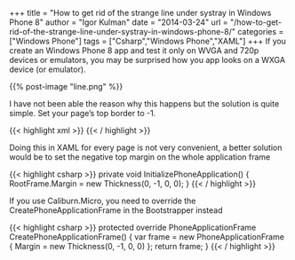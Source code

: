 +++
title = "How to get rid of the strange line under systray in Windows Phone 8"
author = "Igor Kulman"
date = "2014-03-24"
url = "/how-to-get-rid-of-the-strange-line-under-systray-in-windows-phone-8/"
categories = ["Windows Phone"]
tags = ["Csharp","Windows Phone","XAML"]
+++
If you create an Windows Phone 8 app and test it only on WVGA and 720p devices or emulators, you may be surprised how you app looks on a WXGA device (or emulator). 

{{% post-image "line.png" %}}

I have not been able the reason why this happens but the solution is quite simple. Set your page&#8217;s top border to -1. 

<!--more-->

{{< highlight xml >}}
<Grid x:Name="LayoutRoot" Margin="0 -1 0 0">
{{< / highlight >}}

Doing this in XAML for every page is not very convenient, a better solution would be to set the negative top margin on the whole application frame

{{< highlight csharp >}}
private void InitializePhoneApplication()
{
    RootFrame.Margin = new Thickness(0, -1, 0, 0);
}
{{< / highlight >}}

If you use Caliburn.Micro, you need to override the CreatePhoneApplicationFrame in the Bootstrapper instead

{{< highlight csharp >}}
protected override PhoneApplicationFrame CreatePhoneApplicationFrame()
{
    var frame = new PhoneApplicationFrame { Margin = new Thickness(0, -1, 0, 0) };
    return frame;
}
{{< / highlight >}}

 [1]: http://blog.kulman.sk/wp-content/uploads/2014/03/line.png

